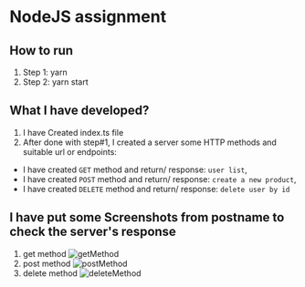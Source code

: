 # NodeJS assignment

## How to run

1. Step 1: yarn
2. Step 2: yarn start

## What I have developed?

1. I have Created index.ts file
2. After done with step#1, I created a server some HTTP methods and suitable url or endpoints:

- I have created `GET` method and return/ response: `user list`,
- I have created `POST` method and return/ response: `create a new product`,
- I have created `DELETE` method and return/ response: `delete user by id`

## I have put some Screenshots from postname to check the server's response

1. get method
   ![getMethod](./screenshot/getMethod.png)
2. post method ![postMethod](./screenshot/postMethod.png)
3. delete method ![deleteMethod](./screenshot//deleteUser.png)
